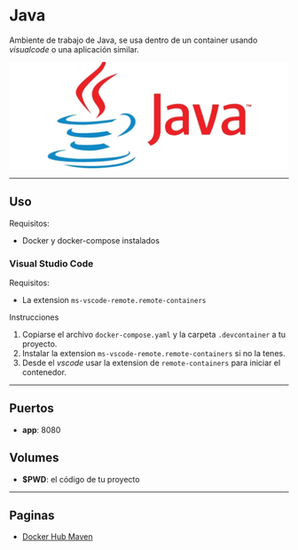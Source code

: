 # Java

Ambiente de trabajo de Java, se usa dentro de un container usando *visualcode* o una aplicación similar.

![alt text](docs/img/java.jpg)

---

## Uso

Requisitos:

* Docker y docker-compose instalados

### Visual Studio Code

Requisitos:

* La extension `ms-vscode-remote.remote-containers`

Instrucciones

1) Copiarse el archivo `docker-compose.yaml` y la carpeta `.devcontainer` a tu proyecto.
2) Instalar la extension `ms-vscode-remote.remote-containers` si no la tenes.
3) Desde el *vscode* usar la extension de `remote-containers` para iniciar el contenedor.

---

## Puertos

* **app**: 8080

## Volumes

* **$PWD**: el código de tu proyecto

---

## Paginas

* [Docker Hub Maven](https://hub.docker.com/_/maven)
